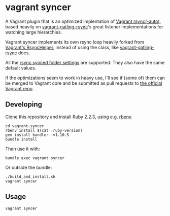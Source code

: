 # vagrant syncer

A Vagrant plugin that is an optimized implentation of [Vagrant rsync(-auto)](https://github.com/mitchellh/vagrant/tree/b721eb62cfbfa93895d0d4cf019436ab6b1df05d/plugins/synced_folders/rsync),
based heavily on [vagrant-gatling-rsync](https://github.com/smerrill/vagrant-gatling-rsync)'s
great listener implementations for watching large hierarchies.

Vagrant syncer implements its own rsync loop heavily forked from
[Vagrant's RsyncHelper](https://github.com/mitchellh/vagrant/blob/b721eb62cfbfa93895d0d4cf019436ab6b1df05d/plugins/synced_folders/rsync/helper.rb),
instead of using the class, like [vagrant-gatling-rsync](https://github.com/smerrill/vagrant-gatling-rsync) does.

All the [rsync synced folder settings](https://docs.vagrantup.com/v2/synced-folders/rsync.html) are supported.
They also have the same default values.

If the optimizations seem to work in heavy use, I'll see if (some of) them
can be merged to Vagrant core and be submitted as pull requests to
[the official Vagrant repo](https://github.com/mitchellh/vagrant).


## Developing

Clone this repository and install Ruby 2.2.3, using e.g. [rbenv](https://github.com/sstephenson/rbenv).

```
cd vagrant-syncer
rbenv install $(cat .ruby-version)
gem install bundler -v1.10.5
bundle install
```

Then use it with:
```
bundle exec vagrant syncer
```

Or outside the bundle:
```
./build_and_install.sh
vagrant syncer
```


## Usage

```
vagrant syncer
```

